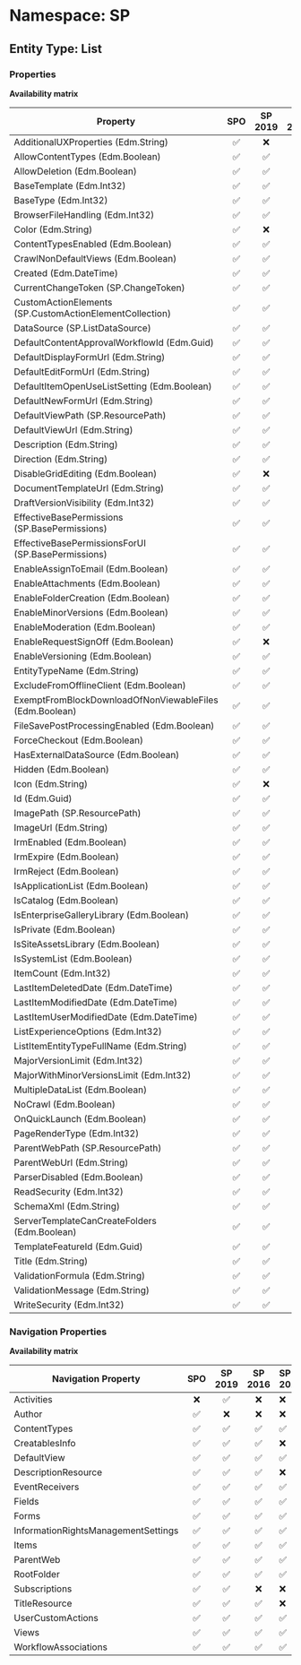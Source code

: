 # Namespace: SP

## Entity Type: List

### Properties

**Availability matrix**

Property | SPO | SP 2019 | SP 2016 | SP 2013
----------|:---:|:-------:|:-------:|:-------
AdditionalUXProperties (Edm.String) | ✅ | ❌ | ❌ | ❌
AllowContentTypes (Edm.Boolean) | ✅ | ✅ | ✅ | ✅
AllowDeletion (Edm.Boolean) | ✅ | ✅ | ❌ | ❌
BaseTemplate (Edm.Int32) | ✅ | ✅ | ✅ | ✅
BaseType (Edm.Int32) | ✅ | ✅ | ✅ | ✅
BrowserFileHandling (Edm.Int32) | ✅ | ✅ | ✅ | ✅
Color (Edm.String) | ✅ | ❌ | ❌ | ❌
ContentTypesEnabled (Edm.Boolean) | ✅ | ✅ | ✅ | ✅
CrawlNonDefaultViews (Edm.Boolean) | ✅ | ✅ | ✅ | ❌
Created (Edm.DateTime) | ✅ | ✅ | ✅ | ✅
CurrentChangeToken (SP.ChangeToken) | ✅ | ✅ | ✅ | ❌
CustomActionElements (SP.CustomActionElementCollection) | ✅ | ✅ | ❌ | ❌
DataSource (SP.ListDataSource) | ✅ | ✅ | ✅ | ✅
DefaultContentApprovalWorkflowId (Edm.Guid) | ✅ | ✅ | ✅ | ✅
DefaultDisplayFormUrl (Edm.String) | ✅ | ✅ | ✅ | ✅
DefaultEditFormUrl (Edm.String) | ✅ | ✅ | ✅ | ✅
DefaultItemOpenUseListSetting (Edm.Boolean) | ✅ | ✅ | ❌ | ❌
DefaultNewFormUrl (Edm.String) | ✅ | ✅ | ✅ | ✅
DefaultViewPath (SP.ResourcePath) | ✅ | ✅ | ❌ | ❌
DefaultViewUrl (Edm.String) | ✅ | ✅ | ✅ | ✅
Description (Edm.String) | ✅ | ✅ | ✅ | ✅
Direction (Edm.String) | ✅ | ✅ | ✅ | ✅
DisableGridEditing (Edm.Boolean) | ✅ | ❌ | ❌ | ❌
DocumentTemplateUrl (Edm.String) | ✅ | ✅ | ✅ | ✅
DraftVersionVisibility (Edm.Int32) | ✅ | ✅ | ✅ | ✅
EffectiveBasePermissions (SP.BasePermissions) | ✅ | ✅ | ✅ | ✅
EffectiveBasePermissionsForUI (SP.BasePermissions) | ✅ | ✅ | ✅ | ✅
EnableAssignToEmail (Edm.Boolean) | ✅ | ✅ | ❌ | ❌
EnableAttachments (Edm.Boolean) | ✅ | ✅ | ✅ | ✅
EnableFolderCreation (Edm.Boolean) | ✅ | ✅ | ✅ | ✅
EnableMinorVersions (Edm.Boolean) | ✅ | ✅ | ✅ | ✅
EnableModeration (Edm.Boolean) | ✅ | ✅ | ✅ | ✅
EnableRequestSignOff (Edm.Boolean) | ✅ | ❌ | ❌ | ❌
EnableVersioning (Edm.Boolean) | ✅ | ✅ | ✅ | ✅
EntityTypeName (Edm.String) | ✅ | ✅ | ✅ | ✅
ExcludeFromOfflineClient (Edm.Boolean) | ✅ | ✅ | ❌ | ❌
ExemptFromBlockDownloadOfNonViewableFiles (Edm.Boolean) | ✅ | ✅ | ❌ | ❌
FileSavePostProcessingEnabled (Edm.Boolean) | ✅ | ✅ | ✅ | ❌
ForceCheckout (Edm.Boolean) | ✅ | ✅ | ✅ | ✅
HasExternalDataSource (Edm.Boolean) | ✅ | ✅ | ✅ | ✅
Hidden (Edm.Boolean) | ✅ | ✅ | ✅ | ✅
Icon (Edm.String) | ✅ | ❌ | ❌ | ❌
Id (Edm.Guid) | ✅ | ✅ | ✅ | ✅
ImagePath (SP.ResourcePath) | ✅ | ✅ | ❌ | ❌
ImageUrl (Edm.String) | ✅ | ✅ | ✅ | ✅
IrmEnabled (Edm.Boolean) | ✅ | ✅ | ✅ | ✅
IrmExpire (Edm.Boolean) | ✅ | ✅ | ✅ | ✅
IrmReject (Edm.Boolean) | ✅ | ✅ | ✅ | ✅
IsApplicationList (Edm.Boolean) | ✅ | ✅ | ✅ | ✅
IsCatalog (Edm.Boolean) | ✅ | ✅ | ✅ | ✅
IsEnterpriseGalleryLibrary (Edm.Boolean) | ✅ | ✅ | ❌ | ❌
IsPrivate (Edm.Boolean) | ✅ | ✅ | ✅ | ✅
IsSiteAssetsLibrary (Edm.Boolean) | ✅ | ✅ | ✅ | ✅
IsSystemList (Edm.Boolean) | ✅ | ✅ | ❌ | ❌
ItemCount (Edm.Int32) | ✅ | ✅ | ✅ | ✅
LastItemDeletedDate (Edm.DateTime) | ✅ | ✅ | ✅ | ✅
LastItemModifiedDate (Edm.DateTime) | ✅ | ✅ | ✅ | ✅
LastItemUserModifiedDate (Edm.DateTime) | ✅ | ✅ | ❌ | ❌
ListExperienceOptions (Edm.Int32) | ✅ | ✅ | ❌ | ❌
ListItemEntityTypeFullName (Edm.String) | ✅ | ✅ | ✅ | ✅
MajorVersionLimit (Edm.Int32) | ✅ | ✅ | ✅ | ✅
MajorWithMinorVersionsLimit (Edm.Int32) | ✅ | ✅ | ✅ | ✅
MultipleDataList (Edm.Boolean) | ✅ | ✅ | ✅ | ✅
NoCrawl (Edm.Boolean) | ✅ | ✅ | ✅ | ✅
OnQuickLaunch (Edm.Boolean) | ✅ | ✅ | ✅ | ✅
PageRenderType (Edm.Int32) | ✅ | ✅ | ❌ | ❌
ParentWebPath (SP.ResourcePath) | ✅ | ✅ | ❌ | ❌
ParentWebUrl (Edm.String) | ✅ | ✅ | ✅ | ✅
ParserDisabled (Edm.Boolean) | ✅ | ✅ | ✅ | ❌
ReadSecurity (Edm.Int32) | ✅ | ✅ | ❌ | ❌
SchemaXml (Edm.String) | ✅ | ✅ | ✅ | ✅
ServerTemplateCanCreateFolders (Edm.Boolean) | ✅ | ✅ | ✅ | ✅
TemplateFeatureId (Edm.Guid) | ✅ | ✅ | ✅ | ✅
Title (Edm.String) | ✅ | ✅ | ✅ | ✅
ValidationFormula (Edm.String) | ✅ | ✅ | ✅ | ✅
ValidationMessage (Edm.String) | ✅ | ✅ | ✅ | ✅
WriteSecurity (Edm.Int32) | ✅ | ✅ | ❌ | ❌

### Navigation Properties

**Availability matrix**

Navigation Property | SPO | SP 2019 | SP 2016 | SP 2013
----------|:---:|:-------:|:-------:|:-------
Activities | ❌ | ✅ | ❌ | ❌
Author | ✅ | ❌ | ❌ | ❌
ContentTypes | ✅ | ✅ | ✅ | ✅
CreatablesInfo | ✅ | ✅ | ✅ | ❌
DefaultView | ✅ | ✅ | ✅ | ✅
DescriptionResource | ✅ | ✅ | ✅ | ❌
EventReceivers | ✅ | ✅ | ✅ | ✅
Fields | ✅ | ✅ | ✅ | ✅
Forms | ✅ | ✅ | ✅ | ✅
InformationRightsManagementSettings | ✅ | ✅ | ✅ | ✅
Items | ✅ | ✅ | ✅ | ✅
ParentWeb | ✅ | ✅ | ✅ | ✅
RootFolder | ✅ | ✅ | ✅ | ✅
Subscriptions | ✅ | ✅ | ❌ | ❌
TitleResource | ✅ | ✅ | ✅ | ❌
UserCustomActions | ✅ | ✅ | ✅ | ✅
Views | ✅ | ✅ | ✅ | ✅
WorkflowAssociations | ✅ | ✅ | ✅ | ✅
